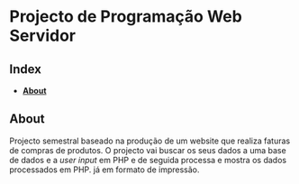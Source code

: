 # Projecto de Programação Web Servidor
## Index
* [**About**](#About)

## About
Projecto semestral baseado na produção de um website que realiza faturas de compras de produtos. O projecto vai buscar os seus dados a uma base de dados e a *user input* em PHP e de seguida processa e mostra os dados processados em PHP. já em formato de impressão.
